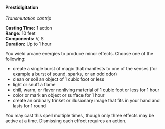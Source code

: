 #### Prestidigitation
<!-- markdownlint-disable link-image-reference-definitions -->
[_metadata_:spell_name]:- "Prestidigitation"
[_metadata_:spell_level]:- "0"
[_metadata_:spell_school]:- "transmutation"
[_metadata_:ritual]:- "false"
[_metadata_:casting_time_amount]:- "1"
[_metadata_:casting_time_unit]:- "action"
[_metadata_:range]:- "10 feet"
[_metadata_:components_verbal]:- "true"
[_metadata_:components_somatic]:- "true"
[_metadata_:components_material]:- "false"
[_metadata_:duration]:- "Up to 1 hour"
[_metadata_:concentration]:- "false"
[_metadata_:compared_to_wotc_srd_5.1]:- "mechanics_same_wording_different"
[_metadata_:compared_to_a5e_srd]:- "mechanics_same_wording_same"
<!-- markdownlint-disable-next-line no-emphasis-as-heading -->
_Transmutation cantrip_

**Casting Time:** 1 action \
**Range:** 10 feet \
**Components:** V, S \
**Duration:** Up to 1 hour

You wield arcane energies to produce minor effects.
Choose one of the following:

- create a single burst of magic that manifests to one of the senses (for example a burst of sound, sparks, or an odd odor)
- clean or soil an object of 1 cubic foot or less
- light or snuff a flame
- chill, warm, or flavor nonliving material of 1 cubic foot or less for 1 hour
- color or mark an object or surface for 1 hour
- create an ordinary trinket or illusionary image that fits in your hand and lasts for 1 round

You may cast this spell multiple times, though only three effects may be active at a time.
Dismissing each effect requires an action.
